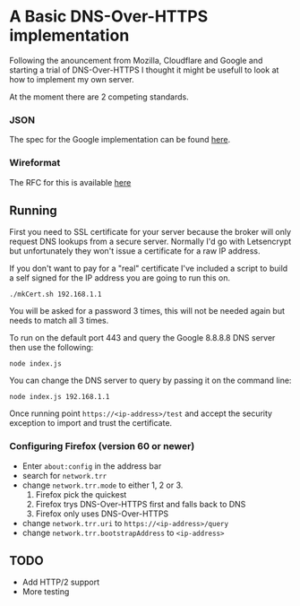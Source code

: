 # A Basic DNS-Over-HTTPS implementation

Following the anouncement from Mozilla, Cloudflare and Google and starting a trial of DNS-Over-HTTPS I thought it might be usefull 
to look at how to implement my own server.

At the moment there are 2 competing standards.

### JSON

The spec for the Google implementation can be found [here](https://developers.google.com/speed/public-dns/docs/dns-over-https).

### Wireformat

The RFC for this is available [here](https://datatracker.ietf.org/doc/draft-ietf-doh-dns-over-https/?include_text=1)

## Running

First you need to SSL certificate for your server because the broker will only request DNS lookups from a secure server. Normally I'd go 
with Letsencrypt but unfortunately they won't issue a certificate for a raw IP address.

If you don't want to pay for a "real" certificate I've included a script to build a self signed for the IP address you are going to run this on.

`./mkCert.sh 192.168.1.1`

You will be asked for a password 3 times, this will not be needed again but needs to match all 3 times.

To run on the default port 443 and query the Google 8.8.8.8 DNS server then use the following:

`node index.js`

You can change the DNS server to query by passing it on the command line:

`node index.js 192.168.1.1`

Once running point `https://<ip-address>/test` and accept the security exception to import and trust the certificate.

### Configuring Firefox (version 60 or newer)

- Enter `about:config` in the address bar
- search for `network.trr`
- change `network.trr.mode` to either 1, 2 or 3. 
    1. Firefox pick the quickest
    2. Firefox trys DNS-Over-HTTPS first and falls back to DNS
    3. Firefox only uses DNS-Over-HTTPS
- change `network.trr.uri` to `https://<ip-address>/query`
- change `network.trr.bootstrapAddress` to `<ip-address>`

## TODO

- Add HTTP/2 support
- More testing